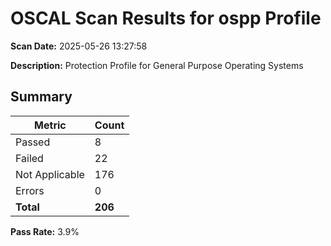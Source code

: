 # OSCAL Scan Results for ospp Profile

**Scan Date:** 2025-05-26 13:27:58

**Description:** Protection Profile for General Purpose Operating Systems

## Summary

| Metric | Count |
|--------|-------|
| Passed | 8 |
| Failed | 22 |
| Not Applicable | 176 |
| Errors | 0 |
| **Total** | **206** |

**Pass Rate:** 3.9%

